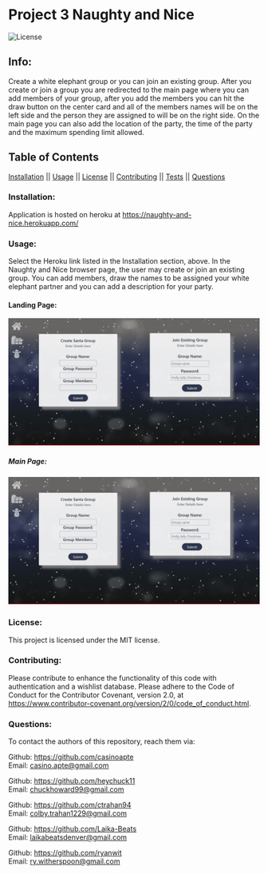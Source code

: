 # Project 3 Naughty and Nice
 ![License](https://img.shields.io/badge/license-MIT-blue.svg)

## Info: 
Create a white elephant group or you can join an existing group. After you create or join a group you are redirected to the main page where you can add members of your group, after you add the members you can hit the draw button on the center card and all of the members names will be on the left side and the person they are assigned to will be on the right side. On the main page you can also add the location of the party, the time of the party and the maximum spending limit allowed. 

## Table of Contents 
[Installation](#Installation) || [Usage](#Usage) || [License](#License) || [Contributing](#Contributing) || [Tests](#Tests) || [Questions](#Questions)

### Installation:
Application is hosted on heroku at https://naughty-and-nice.herokuapp.com/


### Usage:
Select the Heroku link listed in the Installation section, above. In the Naughty and Nice browser page, the user may create or join an existing group. You can add members, draw the names to be assigned your white elephant partner and you can add a description for your party. 

#### Landing Page:

![Landing](./client/public/assets/images/landing.png)

##### Main Page:

![Main](./client/public/assets/images/landing.png)

### License:
 This project is licensed under the MIT license.

### Contributing:
Please contribute to enhance the functionality of this code with authentication and a wishlist database. Please adhere to the Code of Conduct for the Contributor Covenant, version 2.0, at https://www.contributor-covenant.org/version/2/0/code_of_conduct.html.


### Questions:
To contact the authors of this repository, reach them via: 

Github: https://github.com/casinoapte       
Email:  casino.apte@gmail.com

Github: https://github.com/heychuck11   
Email:  chuckhoward99@gmail.com

Github: https://github.com/ctrahan94  
Email:  colby.trahan1229@gmail.com

Github: https://github.com/Laika-Beats  
Email:  laikabeatsdenver@gmail.com

Github: https://github.com/ryanwit  
Email:  ry.witherspoon@gmail.com